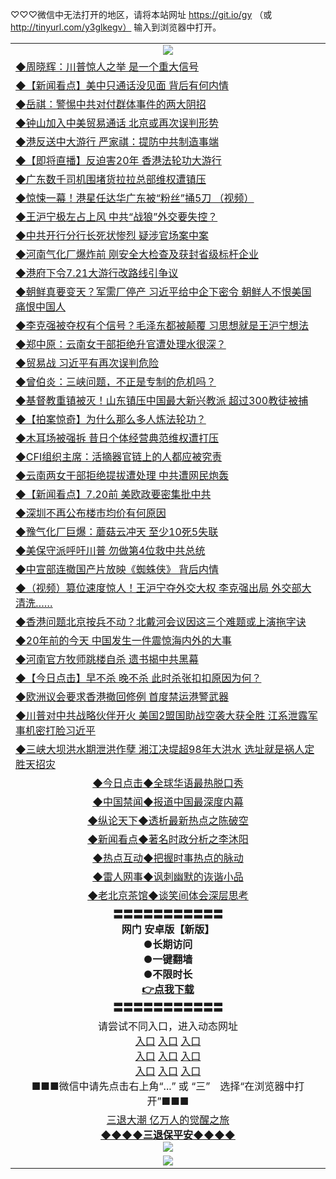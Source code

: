 
♡♡♡微信中无法打开的地区，请将本站网址 https://git.io/gy （或 http://tinyurl.com/y3glkegv） 输入到浏览器中打开。 

<table>
   <tr>
    <td align=center><img src="https://github.com/gyhhx/image-upload/blob/master/20190701.jpg" /></td>
  </tr>
   <tr>
<td align=left>
<a href="https://z7e5m3p3.stackpathcdn.com/oo.aspx?name=c1053360&key=iulvfagzrxnrcwra&from=gy">◆周晓辉：川普惊人之举 是一个重大信号</a><br/></td>
  </tr>
  <tr>
<td align=left>
<a href="https://z7e5m3p3.stackpathcdn.com/oo.aspx?name=c1053635&key=iulvfagzrxnrcwra&from=gy">◆【新闻看点】美中只通话没见面 背后有何内情</a><br/></td>
 </tr>
  <tr>
<td align=left>
<a href="https://z7e5m3p3.stackpathcdn.com/oo.aspx?name=c1053513&key=iulvfagzrxnrcwra&from=gy">◆岳祺：警惕中共对付群体事件的两大阴招</a><br/></td>
 </tr>
   <tr>
<td align=left>
<a href="https://z7e5m3p3.stackpathcdn.com/oo.aspx?name=c1053602&key=iulvfagzrxnrcwra&from=gy">◆钟山加入中美贸易通话 北京或再次误判形势</a><br/></td>
   </tr> 
  <tr>
<td align=left>
<a href="https://z7e5m3p3.stackpathcdn.com/oo.aspx?name=c1053621&key=iulvfagzrxnrcwra&from=gy">◆港反送中大游行 严家祺：提防中共制造事端</a><br/></td>
  </tr> 
 <tr>
<td align=left>
<a href="https://z7e5m3p3.stackpathcdn.com/oo.aspx?name=http://www.epochtimes.com/gb/19/7/20/n11398226.htm&key=iulvfagzrxnrcwra&from=gy">◆【即将直播】反迫害20年 香港法轮功大游行</a><br/>
</td>
   </tr>
 <tr>
<td align=left>
<a href="https://z7e5m3p3.stackpathcdn.com/oo.aspx?name=c1053467&key=iulvfagzrxnrcwra&from=gy">◆广东数千司机围堵货拉拉总部维权遭镇压</a><br/></td>
  </tr>
  <tr>
<td align=left>
<a href="https://z7e5m3p3.stackpathcdn.com/oo.aspx?name=c1053645&key=iulvfagzrxnrcwra&from=gy">◆惊悚一幕！港星任达华广东被“粉丝”捅5刀 （视频）</a><br/></td>
 </tr>
   <tr>
<td align=left>
<a href="https://z7e5m3p3.stackpathcdn.com/oo.aspx?name=c1053576&key=iulvfagzrxnrcwra&from=gy">◆王沪宁极左占上风 中共“战狼”外交要失控？</a><br/>
</td>
   </tr>
 <tr>
<td align=left>
<a href="https://z7e5m3p3.stackpathcdn.com/oo.aspx?name=https://www.ntdtv.com/gb/2019/07/20/a102626529.html&key=iulvfagzrxnrcwra&from=gy">◆中共开行分行长死状惨烈 疑涉官场案中案</a><br/></td>
  </tr>
  <tr>
<td align=left>
<a href="https://z7e5m3p3.stackpathcdn.com/oo.aspx?name=http://www.epochtimes.com/gb/19/7/20/n11398128.htm&key=iulvfagzrxnrcwra&from=gy">◆河南气化厂爆炸前 刚安全大检查及获封省级标杆企业</a><br/></td>
 </tr>
  <tr>
<td align=left>
<a href="https://z7e5m3p3.stackpathcdn.com/oo.aspx?name=c1053608&key=iulvfagzrxnrcwra&from=gy">◆港府下令7.21大游行改路线引争议</a><br/></td>
 </tr>
   <tr>
<td align=left>
<a href="https://z7e5m3p3.stackpathcdn.com/oo.aspx?name=c1053566&key=iulvfagzrxnrcwra&from=gy">◆朝鲜真要变天？军需厂停产 习近平给中企下密令 朝鲜人不恨美国痛恨中国人</a><br/></td>
   </tr> 
  <tr>
<td align=left>
<a href="https://z7e5m3p3.stackpathcdn.com/oo.aspx?name=c1053554&key=iulvfagzrxnrcwra&from=gy">◆李克强被夺权有个信号？毛泽东都被颠覆 习思想就是王沪宁想法</a><br/></td>
  </tr> 
 <tr>
<td align=left>
<a href="https://z7e5m3p3.stackpathcdn.com/oo.aspx?name=c1053556&key=iulvfagzrxnrcwra&from=gy">◆郑中原：云南女干部拒绝升官遭处理水很深？</a><br/>
</td>
   </tr>
 <tr>
<td align=left>
<a href="https://z7e5m3p3.stackpathcdn.com/oo.aspx?name=c1053609&key=iulvfagzrxnrcwra&from=gy">◆贸易战 习近平有再次误判危险</a><br/>
</td>
   </tr>
 <tr>
<td align=left>
<a href="https://z7e5m3p3.stackpathcdn.com/oo.aspx?name=c1053539&key=iulvfagzrxnrcwra&from=gy">◆曾伯炎：三峡问题，不正是专制的危机吗？</a><br/></td>
  </tr>
  <tr>
<td align=left>
<a href="https://z7e5m3p3.stackpathcdn.com/oo.aspx?name=c1053590&key=iulvfagzrxnrcwra&from=gy">◆基督教重镇被灭！山东镇压中国最大新兴教派 超过300教徒被捕</a><br/></td>
 </tr>
   <tr>
<td align=left>
<a href="https://z7e5m3p3.stackpathcdn.com/oo.aspx?name=c1053618&key=iulvfagzrxnrcwra&from=gy">◆【拍案惊奇】为什么那么多人炼法轮功？</a><br/>
</td>
   </tr>
 <tr>
<td align=left>
<a href="https://z7e5m3p3.stackpathcdn.com/oo.aspx?name=c1053600&key=iulvfagzrxnrcwra&from=gy">◆木耳场被强拆 昔日个体经营典范维权遭打压</a><br/>
</td>
</tr> 
<tr>
<td align=left>
<a href="https://z7e5m3p3.stackpathcdn.com/oo.aspx?name=c1053619&key=iulvfagzrxnrcwra&from=gy">◆CFI组织主席：活摘器官链上的人都应被究责</a><br/>
</td>       
</tr> 

<tr>
<td align=left>
<a href="https://z7e5m3p3.stackpathcdn.com/oo.aspx?name=http://www.epochtimes.com/gb/19/7/19/n11396431.htm&key=iulvfagzrxnrcwra&from=gy">◆云南两女干部拒绝提拔遭处理 中共遭网民炮轰</a><br/></td>
  </tr>
  <tr>
<td align=left>
<a href="https://z7e5m3p3.stackpathcdn.com/oo.aspx?name=c1053283&key=iulvfagzrxnrcwra&from=gy">◆【新闻看点】7.20前 美欧政要密集批中共
</a><br/></td>
 </tr>
  <tr>
<td align=left>
<a href="https://z7e5m3p3.stackpathcdn.com/oo.aspx?name=c1053272&key=iulvfagzrxnrcwra&from=gy">◆深圳不再公布楼市均价有何原因</a><br/></td>
 </tr>
   <tr>
<td align=left>
<a href="https://z7e5m3p3.stackpathcdn.com/oo.aspx?name=c1053252&key=iulvfagzrxnrcwra&from=gy">◆豫气化厂巨爆：蘑菇云冲天 至少10死5失联</a><br/></td>
   </tr> 
  <tr>
<td align=left>
<a href="https://z7e5m3p3.stackpathcdn.com/oo.aspx?name=http://www.epochtimes.com/gb/19/7/19/n11396724.htm&key=iulvfagzrxnrcwra&from=gy">◆美保守派呼吁川普 勿做第4位救中共总统</a><br/></td>
  </tr> 
 <tr>
<td align=left>
<a href="https://z7e5m3p3.stackpathcdn.com/oo.aspx?name=c1053315&key=iulvfagzrxnrcwra&from=gy">◆中宣部连撤国产片放映《蜘蛛侠》 背后内情</a><br/>
</td>
   </tr>
 <tr>
<td align=left>
<a href="https://z7e5m3p3.stackpathcdn.com/oo.aspx?name=c1053382&key=iulvfagzrxnrcwra&from=gy">◆（视频）篡位速度惊人！王沪宁夺外交大权 李克强出局 外交部大清洗……</a><br/></td>
  </tr>
  <tr>
<td align=left>
<a href="https://z7e5m3p3.stackpathcdn.com/oo.aspx?name=c1053233&key=iulvfagzrxnrcwra&from=gy">◆香港问题北京按兵不动？北戴河会议因这三个难题或上演拖字诀</a><br/></td>
 </tr>
   <tr>
<td align=left>
<a href="https://z7e5m3p3.stackpathcdn.com/oo.aspx?name=c1053381&key=iulvfagzrxnrcwra&from=gy">◆20年前的今天 中国发生一件震惊海内外的大事</a><br/>
</td>
   </tr>
 <tr>
<td align=left>
<a href="https://z7e5m3p3.stackpathcdn.com/oo.aspx?name=https://www.ntdtv.com/gb/2019/07/20/a102626323.html&key=iulvfagzrxnrcwra&from=gy">◆河南官方牧师跳楼自杀 遗书揭中共黑幕</a><br/></td>
  </tr>
  <tr>
<td align=left>
<a href="https://z7e5m3p3.stackpathcdn.com/oo.aspx?name=https://www.ntdtv.com/gb/2019/07/18/a102625447.html&key=iulvfagzrxnrcwra&from=gy">◆【今日点击】早不杀 晚不杀 此时杀张扣扣原因为何？</a><br/></td>
 </tr>
  <tr>
<td align=left>
<a href="https://z7e5m3p3.stackpathcdn.com/oo.aspx?name=https://www.ntdtv.com/gb/2019/07/18/a102625516.html&key=iulvfagzrxnrcwra&from=gy">◆欧洲议会要求香港撤回修例 首度禁运港警武器</a><br/></td>
 </tr>
   <tr>
<td align=left>
<a href="https://z7e5m3p3.stackpathcdn.com/oo.aspx?name=c1053235&key=iulvfagzrxnrcwra&from=gy">◆川普对中共战略伙伴开火 美国2盟国助战空袭大获全胜 江系泄露军事机密打脸习近平</a><br/></td>
   </tr> 
  <tr>
<td align=left>
<a href="https://z7e5m3p3.stackpathcdn.com/oo.aspx?name=c1053243&key=iulvfagzrxnrcwra&from=gy">◆三峡大坝洪水期泄洪作孽 湘江决堤超98年大洪水 选址就是祸人定胜天招灾</a><br/></td>
  </tr> 
   <tr>
   <td align=center> 
<a href="https://xvery.li/oo.aspx?name=c816850&key=lvvdiyawanfwimxk&from=gy&tag=9877">◆今日点击◆全球华语最热脱口秀</a><br/>
    </td>
  </tr>
  <tr>
  <td align=center>
<a href="https://xvery.li/oo.aspx?name=c816860&key=lvvdiyawanfwimxk&from=gy&tag=99733110">◆中国禁闻◆报道中国最深度内幕</a><br/>
   </tr>
  <tr>
     <td align=center>
<a href="https://xvery.li/oo.aspx?name=c816855&key=lvvdiyawanfwimxk&from=gy&tag=997110">◆纵论天下◆透析最新热点之陈破空</a><br/>
   </tr>
   <tr>
      <td align=center>
<a href="https://xvery.li/oo.aspx?name=c838308&key=lvvdiyawanfwimxk&from=gy&tag=9973110">◆新闻看点◆著名时政分析之李沐阳</a><br/>
   </tr>
   <tr>
     <td align=center>
<a href="https://xvery.li/oo.aspx?name=c816852&key=lvvdiyawanfwimxk&from=gy&tag=9733110">◆热点互动◆把握时事热点的脉动</a><br/>
   </tr>
   <tr>
      <td align=center>
<a href="https://xvery.li/oo.aspx?name=c816694&key=lvvdiyawanfwimxk&from=gy&tag=93310">◆雷人网事◆讽刺幽默的诙谐小品</a><br/>
   </tr>
   <tr>
    <td align=center>
<a href="https://xvery.li/oo.aspx?name=c816650&key=lvvdiyawanfwimxk&from=gy&tag=9973110">◆老北京茶馆◆谈笑间体会深层思考</a><br/>
   </tr>
  <tr>
    <td align=center>
 <b>〓〓〓〓〓〓〓〓〓〓〓<br/>网门 安卓版【新版】<br/> ●长期访问<br/> ●一键翻墙<br/>  ●不限时长<br/> 
 <a href="https://share.weiyun.com/5rCirK6">👉<b>点我下载</a><br/>〓〓〓〓〓〓〓〓〓〓〓<br/>
    </td>
    </tr>
   <tr>
    <td align=center>请尝试不同入口，进入动态网址<br/>
      <a href="https://s3.us-east-2.amazonaws.com/ogateo/show.htm">入口</a>
      <a href="https://s3.ca-central-1.amazonaws.com/ogatec/show.htm">入口</a>
      <a href="https://s3.ap-southeast-2.amazonaws.com/ogatey/show.htm">入口</a><br/>
      <a href="https://s3.ap-northeast-2.amazonaws.com/ogates/show.htm">入口</a>
      <a href="https://s3.eu-central-1.amazonaws.com/ogatef/show.htm">入口</a>
      <a href="https://s3.ap-south-1.amazonaws.com/ogatem/show.htm">入口</a><br/>
      <a href="https://s3-us-west-1.amazonaws.com/ogaten/show.htm">入口</a>
      <a href="https://s3.eu-west-2.amazonaws.com/ogatel/show.htm">入口</a>
      <a href="https://s3.ap-northeast-1.amazonaws.com/ogatet/show.htm">入口</a><br/>
      ■■■微信中请先点击右上角“...” 或 “三”　选择“在浏览器中打开”■■■<b><br/>
    </td>
  </tr>
  <tr>  
  <td align=center>
  <a href="http://ctbtfdoocixoa.global.ssl.fastly.net/oo.aspx?name=c894205&key=ofejcfaxcltk&from=gy&tag=9973110">三退大潮 亿万人的觉醒之旅</a><br/>
      <a href="http://ctbtfdoocixoa.global.ssl.fastly.net/oo.aspx?name=ogQuit.aspx&key=ofejcfaxcltk&from=gy"><b>◆◆◆◆三退保平安◆◆◆◆<br/></a>
      <img src="https://github.com/gyhhx/image-upload/blob/master/3t.jpg" /><br/>
      </td>
  </tr>
   <tr>
    <td align=center><img src="https://raw.githubusercontent.com/oGate2/Up/master/oGate_640.jpg"/></td>
  </tr>
</table>

